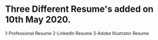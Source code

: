 # Three Different Resume's added on 10th May 2020.
1-Professional Resume 
2-LinkedIn Resume 
3-Adobe Illustrator Resume
